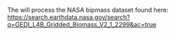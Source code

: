The will process the NASA bipmass dataset found here:
https://search.earthdata.nasa.gov/search?q=GEDI_L4B_Gridded_Biomass_V2_1_2299&ac=true
